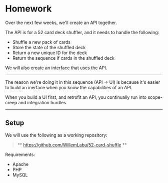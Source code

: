# Homework

Over the next few weeks, we'll create an API together.

The API is for a 52 card deck shuffler, and it needs to handle the following:

- Shuffle a new pack of cards
- Store the state of the shuffled deck
- Return a new unique ID for the deck
- Return the sequence if cards in the shuffled deck

We will also create an interface that uses the API.

----

The reason we're doing it in this sequence (API -> UI) is because it's easier to build an inerface when you know the capabilities of an API.

When you build a UI first, and retrofit an API, you continually run into scope-creep and integration hurdles.

----

## Setup

We will use the following as a working repository:

> ** https://github.com/WillemLabu/52-card-shuffle **

Requirements:

- Apache
- PHP
- MySQL


